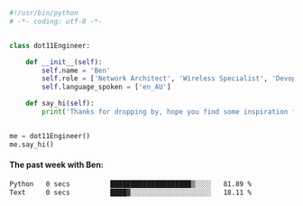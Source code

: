 ```python
#!/usr/bin/python
# -*- coding: utf-8 -*-


class dot11Engineer:

    def __init__(self):
        self.name = 'Ben'
        self.role = ['Network Architect', 'Wireless Specialist', 'Devops Engineer']
        self.language_spoken = ['en_AU']

    def say_hi(self):
        print('Thanks for dropping by, hope you find some inspiration from my work.')


me = dot11Engineer()
me.say_hi()
```

#### The past week with Ben:
<!--START_SECTION:waka-->

```txt
Python   0 secs          ████████████████████▒░░░░   81.89 %
Text     0 secs          ████▓░░░░░░░░░░░░░░░░░░░░   18.11 %
```

<!--END_SECTION:waka-->  




